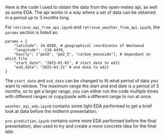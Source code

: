 Here is the code I used to obtain the data from the open-meteo api, as well as some EDA. The api works in a way where a set of data can be obtained in a period up to 3 months long.

For `retrieve_aqi_from_api.ipynb` and `retrieve_weather_from_api.ipynb`, the `params` section is listed as:
```
params = {
	"latitude": 34.0588, # geographical coordinates of Westwood
	"longitude": -118.4439,
	"hourly": ["pm10", "pm2_5", "carbon_monoxide"], # dependant on which file
	"start_date": "2025-01-01", # start date to edit
	"end_date": "2025-03-31" # end date to edit
}
```
The `start_date` and `end_date` can be changed to fit what period of data you want to retrieve. The maximum range the start and end date is a period of 3 months, so to get a larger range, you can either run the code multiple times with different ranges or copy/paste with a different range to run at once.

`weather_aqi_eda.ipynb` contains some light EDA performed to get a brief look at data before the midterm presentation.

`pre-prediction.ipynb` contains some more EDA performed before the final presentation, also used to try and create a more concrete idea for the final app.
